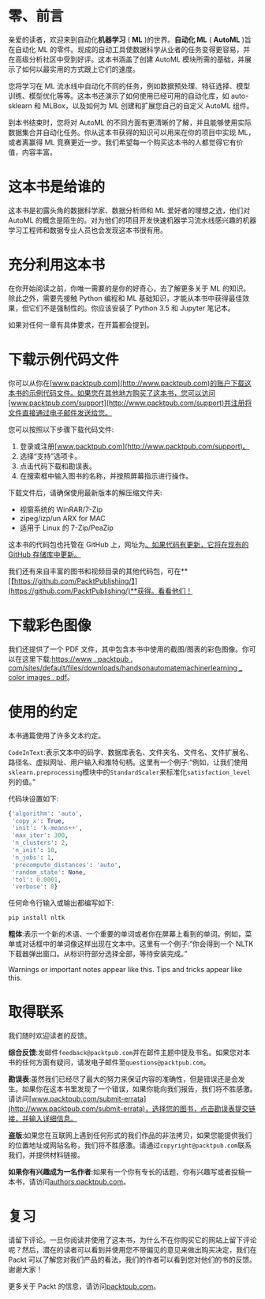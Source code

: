 # 零、前言

亲爱的读者，欢迎来到自动化**机器学习** ( **ML** )的世界。**自动化 ML** ( **AutoML** )旨在自动化 ML 的零件。现成的自动工具使数据科学从业者的任务变得更容易，并在高级分析社区中受到好评。这本书涵盖了创建 AutoML 模块所需的基础，并展示了如何以最实用的方式跟上它们的速度。

您将学习在 ML 流水线中自动化不同的任务，例如数据预处理、特征选择、模型训练、模型优化等等。这本书还演示了如何使用已经可用的自动化库，如 auto-sklearn 和 MLBox，以及如何为 ML 创建和扩展您自己的自定义 AutoML 组件。

到本书结束时，您将对 AutoML 的不同方面有更清晰的了解，并且能够使用实际数据集合并自动化任务。你从这本书获得的知识可以用来在你的项目中实现 ML，或者离赢得 ML 竞赛更近一步。我们希望每一个购买这本书的人都觉得它有价值，内容丰富。

# 这本书是给谁的

这本书是初露头角的数据科学家、数据分析师和 ML 爱好者的理想之选，他们对 AutoML 的概念是陌生的。对为他们的项目开发快速机器学习流水线感兴趣的机器学习工程师和数据专业人员也会发现这本书很有用。

# 充分利用这本书

在你开始阅读之前，你唯一需要的是你的好奇心，去了解更多关于 ML 的知识。除此之外，需要先接触 Python 编程和 ML 基础知识，才能从本书中获得最佳效果，但它们不是强制性的。你应该安装了 Python 3.5 和 Jupyter 笔记本。

如果对任何一章有具体要求，在开篇都会提到。

# 下载示例代码文件

你可以从你在[www.packtpub.com](http://www.packtpub.com)的账户下载这本书的示例代码文件。如果您在其他地方购买了这本书，您可以访问[www.packtpub.com/support](http://www.packtpub.com/support)并注册将文件直接通过电子邮件发送给您。

您可以按照以下步骤下载代码文件:

1.  登录或注册[www.packtpub.com](http://www.packtpub.com/support)。
2.  选择“支持”选项卡。
3.  点击代码下载和勘误表。
4.  在搜索框中输入图书的名称，并按照屏幕指示进行操作。

下载文件后，请确保使用最新版本的解压缩文件夹:

*   视窗系统的 WinRAR/7-Zip
*   zipeg/izp/un ARX for MAC
*   适用于 Linux 的 7-Zip/PeaZip

这本书的代码包也托管在 GitHub 上，网址为[。如果代码有更新，它将在现有的 GitHub 存储库中更新。](https://github.com/PacktPublishing/Hands-On-Automated-Machine-Learning)

我们还有来自丰富的图书和视频目录的其他代码包，可在**[【https://github.com/PacktPublishing/】](https://github.com/PacktPublishing/)**获得。看看他们！

# 下载彩色图像

我们还提供了一个 PDF 文件，其中包含本书中使用的截图/图表的彩色图像。你可以在这里下载:[https://www . packtpub . com/sites/default/files/downloads/handsonautomatemachinerlearning _ color images . pdf](https://www.packtpub.com/sites/default/files/downloads/HandsOnAutomatedMachineLearning_ColorImages.pdf)。

# 使用的约定

本书通篇使用了许多文本约定。

`CodeInText`:表示文本中的码字、数据库表名、文件夹名、文件名、文件扩展名、路径名、虚拟网址、用户输入和推特句柄。这里有一个例子:“例如，让我们使用`sklearn.preprocessing`模块中的`StandardScaler`来标准化`satisfaction_level`列的值。”

代码块设置如下:

```py
{'algorithm': 'auto',
 'copy_x': True,
 'init': 'k-means++',
 'max_iter': 300,
 'n_clusters': 2,
 'n_init': 10,
 'n_jobs': 1,
 'precompute_distances': 'auto',
 'random_state': None,
 'tol': 0.0001,
 'verbose': 0}
```

任何命令行输入或输出都编写如下:

```py
pip install nltk
```

**粗体**:表示一个新的术语、一个重要的单词或者你在屏幕上看到的单词。例如，菜单或对话框中的单词像这样出现在文本中。这里有一个例子:“你会得到一个 NLTK 下载器弹出窗口。从标识符部分选择全部，等待安装完成。”

Warnings or important notes appear like this. Tips and tricks appear like this.

# 取得联系

我们随时欢迎读者的反馈。

**综合反馈**:发邮件`feedback@packtpub.com`并在邮件主题中提及书名。如果您对本书的任何方面有疑问，请发电子邮件至`questions@packtpub.com`。

**勘误表**:虽然我们已经尽了最大的努力来保证内容的准确性，但是错误还是会发生。如果你在这本书里发现了一个错误，如果你能向我们报告，我们将不胜感激。请访问[www.packtpub.com/submit-errata](http://www.packtpub.com/submit-errata)，选择您的图书，点击勘误表提交链接，并输入详细信息。

**盗版**:如果您在互联网上遇到任何形式的我们作品的非法拷贝，如果您能提供我们的位置地址或网站名称，我们将不胜感激。请通过`copyright@packtpub.com`联系我们，并提供材料链接。

**如果你有兴趣成为一名作者**:如果有一个你有专长的话题，你有兴趣写或者投稿一本书，请访问[authors.packtpub.com](http://authors.packtpub.com/)。

# 复习

请留下评论。一旦你阅读并使用了这本书，为什么不在你购买它的网站上留下评论呢？然后，潜在的读者可以看到并使用您不带偏见的意见来做出购买决定，我们在 Packt 可以了解您对我们产品的看法，我们的作者可以看到您对他们的书的反馈。谢谢大家！

更多关于 Packt 的信息，请访问[packtpub.com](https://www.packtpub.com/)。
